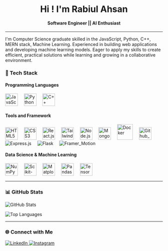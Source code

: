 <h1 align="center">Hi ! I'm Rabiul Ahsan</h1>
<h4 align="center" style="margin-top: 0;">Software Engineer || AI Enthusiast</h4>


---

<p>
  I'm Computer Science graduate skilled in the  JavaScript, Python, C++, MERN stack, Machine Learning. 
  Experienced in building web applications and developing machine learning models. 
  Eager to apply my skills to create efficient, practical solutions while learning and growing in a collaborative environment.
</p>


### 🚀 Tech Stack

#### **Programming Languages**
<p align="left">
  <img src="https://cdn.jsdelivr.net/gh/devicons/devicon/icons/javascript/javascript-original.svg" alt="JavaScript" width="40" height="40"/>
  &nbsp;&nbsp;&nbsp;
  <img src="https://cdn.jsdelivr.net/gh/devicons/devicon/icons/python/python-original.svg" alt="Python" width="40" height="40"/>
  &nbsp;&nbsp;&nbsp;
  <img src="https://cdn.jsdelivr.net/gh/devicons/devicon/icons/cplusplus/cplusplus-original.svg" alt="C++" width="40" height="40"/>
</p>


#### **Tools and Framework**
<p align="left">
  <img src="https://cdn.jsdelivr.net/gh/devicons/devicon/icons/html5/html5-original.svg" alt="HTML5" width="40" height="40"/>
  &nbsp;&nbsp;&nbsp;
  <img src="https://cdn.jsdelivr.net/gh/devicons/devicon@latest/icons/css3/css3-original.svg" alt="CSS3" width="40" height="40"/>
  &nbsp;&nbsp;&nbsp;
  <img src="https://cdn.jsdelivr.net/gh/devicons/devicon/icons/react/react-original.svg" alt="React.js" width="40" height="40"/>
  &nbsp;&nbsp;&nbsp;
  <img src="https://cdn.jsdelivr.net/gh/devicons/devicon/icons/tailwindcss/tailwindcss-original.svg" alt="Tailwind CSS" width="40" height="40"/>
  &nbsp;&nbsp;&nbsp;
  <img src="https://cdn.jsdelivr.net/gh/devicons/devicon/icons/nodejs/nodejs-original.svg" alt="Node.js" width="40" height="40"/>
  &nbsp;&nbsp;&nbsp;
  <img src="https://cdn.jsdelivr.net/gh/devicons/devicon/icons/mongodb/mongodb-original.svg" alt="MongoDB" width="40" height="40"/>
  &nbsp;&nbsp;&nbsp;
  <img src="https://cdn.jsdelivr.net/gh/devicons/devicon@latest/icons/docker/docker-original.svg" alt="Docker" width="50" height="50"/>
  &nbsp;&nbsp;&nbsp;
  <img src="https://cdn.jsdelivr.net/gh/devicons/devicon@latest/icons/githubactions/githubactions-original.svg" alt="Github_Actions" width="40" height="40"/>
  &nbsp;&nbsp;&nbsp;
  <img src="https://img.shields.io/badge/Express-lightblue?style=for-the-badge&logo=express&logoColor=black" alt="Express.js" />
  &nbsp;&nbsp;&nbsp;
  <img src="https://img.shields.io/badge/Flask-lightblue?style=for-the-badge&logo=flask&logoColor=black" alt="Flask" />
  &nbsp;&nbsp;&nbsp;
  <img src="https://img.shields.io/badge/Framer-lightblue?style=for-the-badge&logo=framer&logoColor=black" alt="Framer_Motion" />
</p>

#### **Data Science & Machine Learning**
<p align="left">
  <img src="https://cdn.jsdelivr.net/gh/devicons/devicon/icons/numpy/numpy-original.svg" alt="NumPy" width="40" height="40"/>
  &nbsp;&nbsp;&nbsp;
  <img src="https://cdn.jsdelivr.net/gh/devicons/devicon/icons/scikitlearn/scikitlearn-original.svg" alt="Scikit-learn" width="40" height="40"/>
  &nbsp;&nbsp;&nbsp;
   <img src="https://cdn.jsdelivr.net/gh/devicons/devicon@latest/icons/matplotlib/matplotlib-original.svg" alt="Matplotlib" width="40" height="40"/>
  &nbsp;&nbsp;&nbsp;
  <img src="https://cdn.jsdelivr.net/gh/devicons/devicon/icons/pandas/pandas-original.svg" alt="Pandas" width="40" height="40"/>
  &nbsp;&nbsp;&nbsp;
  <img src="https://cdn.jsdelivr.net/gh/devicons/devicon/icons/tensorflow/tensorflow-original.svg" alt="TensorFlow" width="40" height="40"/>
</p>

---

### 📊 GitHub Stats

![GitHub Stats](https://github-readme-stats.vercel.app/api?username=rabiulahsan&show_icons=true&count_private=true&theme=tokyonight) 

![Top Languages](https://github-readme-stats.vercel.app/api/top-langs/?username=rabiulahsan&layout=compact&theme=tokyonight)


---

### 🌐 Connect with Me

<p>
  <a href="https://www.linkedin.com/in/rabiul-ahsan/">
    <img src="https://img.shields.io/badge/LinkedIn-0A66C2?style=for-the-badge&logo=linkedin&logoColor=white" alt="LinkedIn" />
  </a>
  <a href="https://www.instagram.com/_rabiul_ahsan_/">
    <img src="https://img.shields.io/badge/Instagram-E4405F?style=for-the-badge&logo=instagram&logoColor=white" alt="Instagram" />
  </a>
</p>


<!--
**rabiulahsan/rabiulahsan** is a ✨ _special_ ✨ repository because its `README.md` (this file) appears on your GitHub profile.

Here are some ideas to get you started:

- 🔭 I’m currently working on ...
- 🌱 I’m currently learning ...
- 👯 I’m looking to collaborate on ...
- 🤔 I’m looking for help with ...
- 💬 Ask me about ...
- 📫 How to reach me: ...
- 😄 Pronouns: ...
- ⚡ Fun fact: ...
-->
